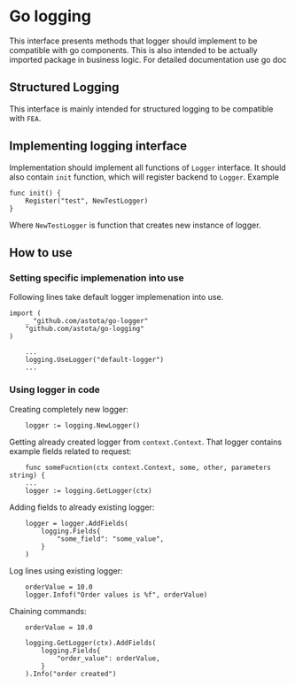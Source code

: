 # Go logging
This interface presents methods that logger should implement to be
compatible with go components. This is also intended
to be actually imported package in business logic. For detailed
documentation use go doc

## Structured Logging
This interface is mainly intended for structured logging to be compatible  with `FEA`.

## Implementing logging interface
Implementation should implement all functions of `Logger` interface. It should also
contain `init` function, which will register backend to `Logger`. Example
```
func init() {
	Register("test", NewTestLogger)
}
```
Where `NewTestLogger` is function that creates new instance of logger.

## How to use
### Setting specific implemenation into use
Following lines take default logger implemenation into use.
```
import (
	_ "github.com/astota/go-logger"
	"github.com/astota/go-logging"
)

	...
	logging.UseLogger("default-logger")
	...
```

### Using logger in code
Creating completely new logger:
```
	logger := logging.NewLogger()
```

Getting already created logger from `context.Context`. That logger contains
example fields related to request:
```
	func someFucntion(ctx context.Context, some, other, parameters string) {
	...
	logger := logging.GetLogger(ctx)
```

Adding fields to already existing logger:
```
	logger = logger.AddFields(
		logging.Fields{
			"some_field": "some_value",
		}
	)
```

Log lines using existing logger:
```
	orderValue = 10.0
	logger.Infof("Order values is %f", orderValue)
```

Chaining commands:
```
	orderValue = 10.0

	logging.GetLogger(ctx).AddFields(
		logging.Fields{
			"order_value": orderValue,
		}
	).Info("order created")
```